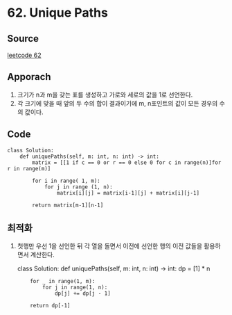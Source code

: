 # 62. Unique Paths

## Source

[leetcode 62](https://leetcode.com/problems/unique-paths/description/?envType=study-plan-v2&envId=leetcode-75)

## Apporach

1. 크기가 n과 m을 갖는 표를 생성하고 가로와 세로의 값을 1로 선언한다.
2. 각 크기에 맞을 때 앞의 두 수의 합이 결과이기에 m, n포인트의 값이 모든 경우의 수 의 값이다.

## Code

    class Solution:
        def uniquePaths(self, m: int, n: int) -> int:
            matrix = [[1 if c == 0 or r == 0 else 0 for c in range(n)]for r in range(m)]

            for i in range( 1, m):
                for j in range (1, n):
                    matrix[i][j] = matrix[i-1][j] + matrix[i][j-1]

            return matrix[m-1][n-1]

## 최적화

1.  첫행만 우선 1을 선언한 뒤 각 열을 돌면서 이전에 선언한 행의 이전 값들을 활용하면서 계산한다.

    class Solution:
    def uniquePaths(self, m: int, n: int) -> int:
    dp = [1] \* n

            for _ in range(1, m):
                for j in range(1, n):
                    dp[j] += dp[j - 1]

            return dp[-1]
